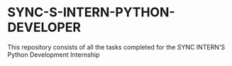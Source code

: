 # SYNC-S-INTERN-PYTHON-DEVELOPER

This repository consists of all the tasks completed for the SYNC INTERN'S Python Development Internship 

